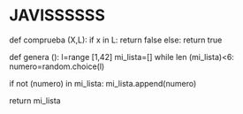 # JAVISSSSSS

def comprueba (X,L):
  if x in L:
    return false
  else:
    return true 
  
def genera ():
  l=range [1,42]
  mi_lista=[]
  while len (mi_lista)<6:
    numero=random.choice(l)

if not (numero) in mi_lista:
  mi_lista.append(numero)

return mi_lista
